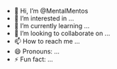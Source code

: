 - 👋 Hi, I’m @MentalMentos
- 👀 I’m interested in ...
- 🌱 I’m currently learning ...
- 💞️ I’m looking to collaborate on ...
- 📫 How to reach me ...
- 😄 Pronouns: ...
- ⚡ Fun fact: ...

<!---
MentalMentos/MentalMentos is a ✨ special ✨ repository because its `README.md` (this file) appears on your GitHub profile.
You can click the Preview link to take a look at your changes.
--->
